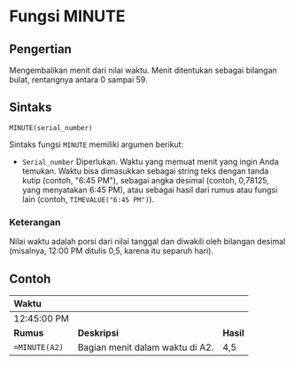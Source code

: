 # Fungsi MINUTE

## Pengertian

Mengembalikan menit dari nilai waktu. Menit ditentukan sebagai bilangan bulat, rentangnya antara 0 sampai 59.

## Sintaks

`MINUTE(serial_number)`

Sintaks fungsi `MINUTE` memiliki argumen berikut:

* `Serial_number`    Diperlukan. Waktu yang memuat menit yang ingin Anda temukan. Waktu bisa dimasukkan sebagai string teks dengan tanda kutip \(contoh, "6:45 PM"\), sebagai angka desimal \(contoh, 0,78125, yang menyatakan 6:45 PM\), atau sebagai hasil dari rumus atau fungsi lain \(contoh, `TIMEVALUE("6:45 PM")`\).

### Keterangan

Nilai waktu adalah porsi dari nilai tanggal dan diwakili oleh bilangan desimal \(misalnya, 12:00 PM ditulis 0,5, karena itu separuh hari\).

## Contoh

| **Waktu** |  |  |
| :--- | :--- | :--- |
| 12:45:00 PM |  |  |
| **Rumus** | **Deskripsi** | **Hasil** |
| `=MINUTE(A2)` | Bagian menit dalam waktu di A2. | 4,5 |

